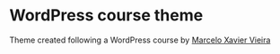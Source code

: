 # WordPress course theme

Theme created following a WordPress course by [Marcelo Xavier Vieira](https://github.com/marceloquinze)